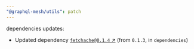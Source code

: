 ```yaml
---
"@graphql-mesh/utils": patch
---
```


dependencies updates: 

- Updated dependency [`fetchache@0.1.4` ↗︎](https://www.npmjs.com/package/fetchache/v/0.1.4) (from `0.1.3`, in `dependencies`)
